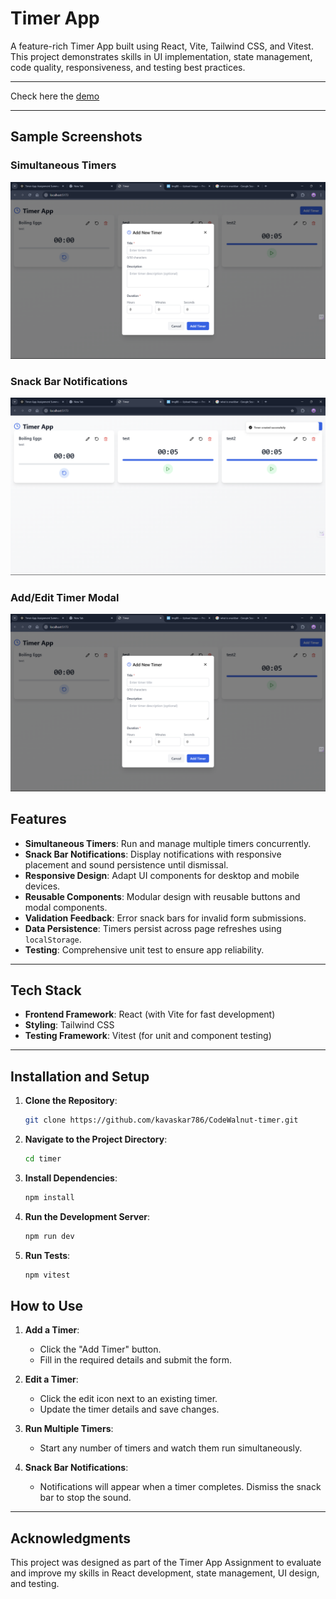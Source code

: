 # **Timer App**

A feature-rich Timer App built using React, Vite, Tailwind CSS, and Vitest. This project demonstrates skills in UI implementation, state management, code quality, responsiveness, and testing best practices.

---

Check here the [demo](https://codewalnut-timer.onrender.com/)

---

## **Sample Screenshots**

### **Simultaneous Timers**

![Simultaneous Timers Screenshot](https://github.com/kavaskar786/CodeWalnut-timer/blob/2a9e41aa7256dbddbca4efd8160bc5e5b42458a0/src/images/Screenshot%202025-01-08%20101136.png)

### **Snack Bar Notifications**

![Snack Bar Screenshot](https://github.com/kavaskar786/CodeWalnut-timer/blob/2a9e41aa7256dbddbca4efd8160bc5e5b42458a0/src/images/Screenshot%202025-01-08%20100639.png)

### **Add/Edit Timer Modal**

![Modal Screenshot](https://github.com/kavaskar786/CodeWalnut-timer/blob/2a9e41aa7256dbddbca4efd8160bc5e5b42458a0/src/images/Screenshot%202025-01-08%20101136.png)

## **Features**

- **Simultaneous Timers**: Run and manage multiple timers concurrently.
- **Snack Bar Notifications**: Display notifications with responsive placement and sound persistence until dismissal.
- **Responsive Design**: Adapt UI components for desktop and mobile devices.
- **Reusable Components**: Modular design with reusable buttons and modal components.
- **Validation Feedback**: Error snack bars for invalid form submissions.
- **Data Persistence**: Timers persist across page refreshes using `localStorage`.
- **Testing**: Comprehensive unit test to ensure app reliability.

---

## **Tech Stack**

- **Frontend Framework**: React (with Vite for fast development)
- **Styling**: Tailwind CSS
- **Testing Framework**: Vitest (for unit and component testing)

---

## **Installation and Setup**

1. **Clone the Repository**:
   ```bash
   git clone https://github.com/kavaskar786/CodeWalnut-timer.git
   ```
2. **Navigate to the Project Directory**:
   ```bash
   cd timer
   ```
3. **Install Dependencies**:
   ```bash
   npm install
   ```
4. **Run the Development Server**:
   ```bash
   npm run dev
   ```
5. **Run Tests**:
   ```bash
   npm vitest
   ```

## **How to Use**

1. **Add a Timer**:

   - Click the "Add Timer" button.
   - Fill in the required details and submit the form.

2. **Edit a Timer**:

   - Click the edit icon next to an existing timer.
   - Update the timer details and save changes.

3. **Run Multiple Timers**:

   - Start any number of timers and watch them run simultaneously.

4. **Snack Bar Notifications**:
   - Notifications will appear when a timer completes. Dismiss the snack bar to stop the sound.

---

## **Acknowledgments**

This project was designed as part of the Timer App Assignment to evaluate and improve my skills in React development, state management, UI design, and testing.
